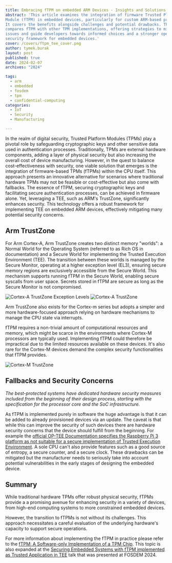 ```yaml
---
title: Embracing fTPM on embedded ARM Devices - Insights and Solutions
abstract: 'This article examines the integration of firmware Trusted Platform
Module (fTPM) in embedded devices, particularly for custom ARM-based projects.
It covers the benefits alongside challenges and potential drawbacks. The piece
compares fTPM with other TPM implementations, offering strategies to mitigate
issues and guide developers towards informed choices and a stronger open
security framework for embedded devices.'
cover: /covers/ftpm_tee_cover.png
author: tymek.burak
layout: post
published: true
date: 2024-02-07
archives: "2024"

tags:
  - arm
  - embedded
  - fosdem
  - tpm
  - confidential-computing
categories:
  - IoT
  - Security
  - Manufacturing

---
```


In the realm of digital security, Trusted Platform Modules (TPMs) play a
pivotal role by safeguarding cryptographic keys and other sensitive data used
in authentication processes. Traditionally, TPMs are external hardware
components, adding a layer of physical security but also increasing the overall
cost of device manufacturing. However, in the quest to balance
cost-effectiveness with security, one viable solution that emerges is the
integration of firmware-based TPMs (fTPMs) within the CPU itself. This approach
presents an innovative alternative for scenarios where traditional hardware
TPMs may not be feasible or cost-effective but also come with fallbacks.
The essence of fTPM, securing cryptographic keys and facilitating secure
authentication processes, can be achieved in firmware alone. Yet, leveraging
a TEE, such as ARM's TrustZone, significantly enhances security. This technology
offers a robust framework for implementing TEE on embedded ARM devices,
effectively mitigating many potential security concerns.

## Arm TrustZone

For Arm Cortex-A, Arm TrustZone creates two distinct memory "worlds": a Normal
World for the Operating System (referred to as Rich OS in documentation) and
a Secure World for implementing the Trusted Execution Environment (TEE).
The transition between these worlds is managed by the Secure Monitor, operating
at a higher exception level (EL3), ensuring secure memory regions are
exclusively accessible from the Secure World. This mechanism supports running
fTPM in the Secure World, enabling secure syscalls from user space. Secrets
stored in fTPM are secure as long as the Secure Monitor is not compromised.

![Cortex-A TrustZone Exception Levels](/img/TEE_ARM_Cortex-a_exception_levels.svg)
![Cortex-A TrustZone](/img/TEE_ARM_Cortex-a.svg)

Arm TrustZone also exists for the Cortex-m series but adopts a simpler and more
hardware-focused approach relying on hardware mechanisms to manage the CPU
state via interrupts.

fTPM requires a non-trivial amount of computational
resources and memory, which might be scarce in the environments where Cortex-M
processors are typically used. Implementing fTPM could therefore be impractical
due to the limited resources available on these devices. It's also rare for the
Cortex-M devices demand the complex security functionalities that fTPM
provides.

![Cortex-M TrustZone](/img/TEE_ARM_Cortex-m.svg)

## Fallbacks and Security Concerns

_The best-protected systems have dedicated hardware security measures included
from the beginning of their design process, starting with the specification
for the processor core and the SoC infrastructure._

As fTPM is implemented purely in software the huge advantage is that it can be
added to already provisioned devices via an update. The caveat is that while
this can improve the security of such devices there are hardware security
concerns that the device should fulfill from the beginning. For example
the [official OP-TEE Documentation specifies the Raspberry Pi 3 platform as not
suitable for a secure implementation of Trusted Execution Environment](
https://optee.readthedocs.io/en/latest/building/devices/rpi3.html#disclaimer).
A sole CPU can't also provide features such as a good source of entropy, a
secure counter, and a secure clock. These drawbacks can be mitigated but the
manufacturer needs to seriously take into account potential vulnerabilities in
the early stages of designing the embedded device.

## Summary

While traditional hardware TPMs offer robust physical security, fTPMs provide a
a promising avenue for enhancing security in a variety of devices, from high-end
computing systems to more constrained embedded devices.

However, the transition to fTPMs is not without its challenges. This approach
necessitates a careful evaluation of the underlying hardware's capacity to
support secure operations.

For more information about implementing the fTPM in practice please refer to the
[fTPM: A Software-only Implementation of a TPM Chip](
https://www.microsoft.com/en-us/research/publication/ftpm-software-implementation-tpm-chip/).
This topic is also expanded at the [Securing Embedded Systems with
fTPM implemented as Trusted Application in TEE](
https://fosdem.org/2024/schedule/event/fosdem-2024-3097-securing-embedded-systems-with-ftpm-implemented-as-trusted-application-in-tee/)
talk that was presented at FOSDEM 2024.
